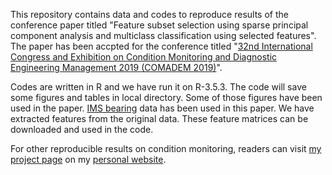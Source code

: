 This repository contains data and codes to reproduce results of the conference paper titled "Feature subset selection using sparse principal component analysis and multiclass classification using selected features". The paper has been accpted for the conference titled  "[32nd International Congress and Exhibition on Condition Monitoring and Diagnostic Engineering Management 2019 (COMADEM 2019)](http://www.comadem.com/conferences/)". 

Codes are written in R and we have run it on R-3.5.3. The code will save some figures and tables in local directory. Some of those figures have been used in the paper. [IMS bearing](https://ti.arc.nasa.gov/tech/dash/groups/pcoe/prognostic-data-repository/#bearing) data has been used in this paper. We have extracted features from the original data. These feature matrices can be downloaded and used in the code.

For other reproducible results on condition monitoring, readers can visit [my project page](https://biswajitsahoo1111.github.io/project/personal-project/) on my [personal website](https://biswajitsahoo1111.github.io/).

